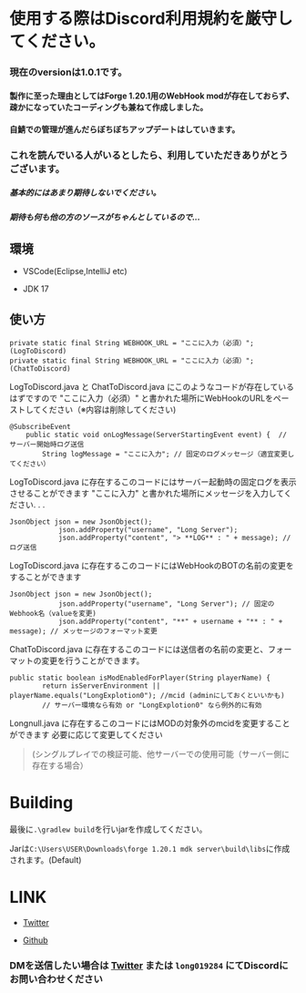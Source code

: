 # 使用する際はDiscord利用規約を厳守してください。

### 現在のversionは1.0.1です。

#### 製作に至った理由としてはForge 1.20.1用のWebHook modが存在しておらず、疎かになっていたコーディングも兼ねて作成しました。
#### 自鯖での管理が進んだらぼちぼちアップデートはしていきます。

### これを読んでいる人がいるとしたら、利用していただきありがとうございます。

##### 基本的にはあまり期待しないでください。
##### 期待も何も他の方のソースがちゃんとしているので...

## 環境
- VSCode(Eclipse,IntelliJ etc)
* JDK 17
## 使い方

```
private static final String WEBHOOK_URL = "ここに入力（必須）"; (LogToDiscord)
private static final String WEBHOOK_URL = "ここに入力（必須）"; (ChatToDiscord)
```

LogToDiscord.java と ChatToDiscord.java にこのようなコードが存在しているはずですので
"ここに入力（必須）"
と書かれた場所にWebHookのURLをペーストしてください（※内容は削除してください)

```
@SubscribeEvent
    public static void onLogMessage(ServerStartingEvent event) {  // サーバー開始時ログ送信
        String logMessage = "ここに入力"; // 固定のログメッセージ（適宜変更してください）
```
LogToDiscord.java に存在するこのコードにはサーバー起動時の固定ログを表示させることができます
"ここに入力"
と書かれた場所にメッセージを入力してください. . .

```
JsonObject json = new JsonObject();
            json.addProperty("username", "Long Server");
            json.addProperty("content", "> **LOG** : " + message); // ログ送信
```
LogToDiscord.java に存在するこのコードにはWebHookのBOTの名前の変更をすることができます

```
JsonObject json = new JsonObject();
            json.addProperty("username", "Long Server"); // 固定のWebhook名（valueを変更)
            json.addProperty("content", "**" + username + "** : " + message); // メッセージのフォーマット変更
```
ChatToDiscord.java に存在するこのコードには送信者の名前の変更と、フォーマットの変更を行うことができます。


```
public static boolean isModEnabledForPlayer(String playerName) {
        return isServerEnvironment || playerName.equals("LongExplotion0"); //mcid (adminにしておくといいかも)
        // サーバー環境なら有効 or "LongExplotion0" なら例外的に有効
```
Longnull.java に存在するこのコードにはMODの対象外のmcidを変更することができます
必要に応じて変更してください

> (シングルプレイでの検証可能、他サーバーでの使用可能（サーバー側に存在する場合）


# Building

最後に```.\gradlew build```を行いjarを作成してください。

Jarは```C:\Users\USER\Downloads\forge 1.20.1 mdk server\build\libs```に作成されます。(Default)

# LINK

- [Twitter](https://x.com/Longlong726811)
* [Github](https://github.com/Longnull001)

### DMを送信したい場合は [Twitter](https://x.com/Longlong726811) または ```long019284``` にてDiscordにお問い合わせください
